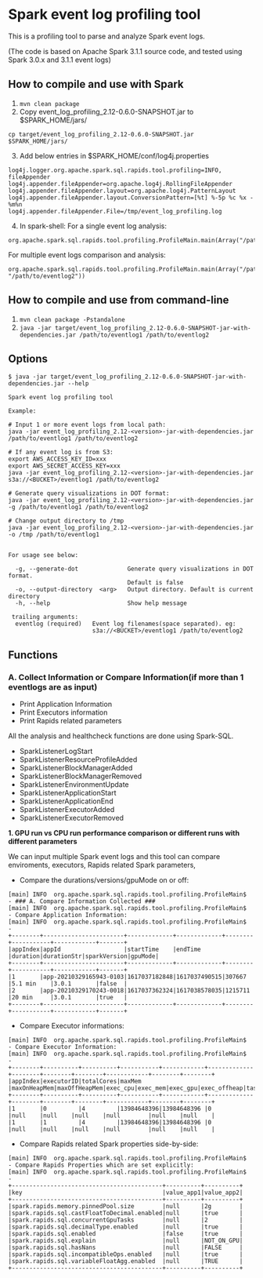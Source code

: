 # Spark event log profiling tool

This is a profiling tool to parse and analyze Spark event logs. 

(The code is based on Apache Spark 3.1.1 source code, and tested using Spark 3.0.x and 3.1.1 event logs)

## How to compile and use with Spark
1. `mvn clean package`
2. Copy event_log_profiling_2.12-0.6.0-SNAPSHOT.jar to $SPARK_HOME/jars/

`cp target/event_log_profiling_2.12-0.6.0-SNAPSHOT.jar $SPARK_HOME/jars/`

3. Add below entries in $SPARK_HOME/conf/log4j.properties
```
log4j.logger.org.apache.spark.sql.rapids.tool.profiling=INFO, fileAppender
log4j.appender.fileAppender=org.apache.log4j.RollingFileAppender
log4j.appender.fileAppender.layout=org.apache.log4j.PatternLayout
log4j.appender.fileAppender.layout.ConversionPattern=[%t] %-5p %c %x - %m%n
log4j.appender.fileAppender.File=/tmp/event_log_profiling.log
```

4.  In spark-shell:
For a single event log analysis:
```
org.apache.spark.sql.rapids.tool.profiling.ProfileMain.main(Array("/path/to/eventlog1"))
```

For multiple event logs comparison and analysis:
```
org.apache.spark.sql.rapids.tool.profiling.ProfileMain.main(Array("/path/to/eventlog1", "/path/to/eventlog2"))
```

## How to compile and use from command-line
1. `mvn clean package -Pstandalone`
2. `java -jar target/event_log_profiling_2.12-0.6.0-SNAPSHOT-jar-with-dependencies.jar /path/to/eventlog1 /path/to/eventlog2`

## Options
```
$ java -jar target/event_log_profiling_2.12-0.6.0-SNAPSHOT-jar-with-dependencies.jar --help

Spark event log profiling tool

Example:

# Input 1 or more event logs from local path:
java -jar event_log_profiling_2.12-<version>-jar-with-dependencies.jar /path/to/eventlog1 /path/to/eventlog2

# If any event log is from S3:
export AWS_ACCESS_KEY_ID=xxx
export AWS_SECRET_ACCESS_KEY=xxx
java -jar event_log_profiling_2.12-<version>-jar-with-dependencies.jar s3a://<BUCKET>/eventlog1 /path/to/eventlog2

# Generate query visualizations in DOT format:
java -jar event_log_profiling_2.12-<version>-jar-with-dependencies.jar -g /path/to/eventlog1 /path/to/eventlog2

# Change output directory to /tmp
java -jar event_log_profiling_2.12-<version>-jar-with-dependencies.jar -o /tmp /path/to/eventlog1


For usage see below:

  -g, --generate-dot              Generate query visualizations in DOT format.
                                  Default is false
  -o, --output-directory  <arg>   Output directory. Default is current directory
  -h, --help                      Show help message

 trailing arguments:
  eventlog (required)   Event log filenames(space separated). eg:
                        s3a://<BUCKET>/eventlog1 /path/to/eventlog2
```

## Functions
### A. Collect Information or Compare Information(if more than 1 eventlogs are as input)
- Print Application Information
- Print Executors information
- Print Rapids related parameters

All the analysis and healthcheck functions are done using Spark-SQL.

- SparkListenerLogStart
- SparkListenerResourceProfileAdded
- SparkListenerBlockManagerAdded
- SparkListenerBlockManagerRemoved
- SparkListenerEnvironmentUpdate
- SparkListenerApplicationStart
- SparkListenerApplicationEnd
- SparkListenerExecutorAdded
- SparkListenerExecutorRemoved

**1. GPU run vs CPU run performance comparison or different runs with different parameters**

We can input multiple Spark event logs and this tool can compare enviroments, executors, Rapids related Spark parameters,

- Compare the durations/versions/gpuMode on or off:
```
[main] INFO  org.apache.spark.sql.rapids.tool.profiling.ProfileMain$  - ### A. Compare Information Collected ###
[main] INFO  org.apache.spark.sql.rapids.tool.profiling.ProfileMain$  - Compare Application Information:
[main] INFO  org.apache.spark.sql.rapids.tool.profiling.ProfileMain$  -
+--------+-----------------------+-------------+-------------+--------+-----------+------------+-------+
|appIndex|appId                  |startTime    |endTime      |duration|durationStr|sparkVersion|gpuMode|
+--------+-----------------------+-------------+-------------+--------+-----------+------------+-------+
|1       |app-20210329165943-0103|1617037182848|1617037490515|307667  |5.1 min    |3.0.1       |false  |
|2       |app-20210329170243-0018|1617037362324|1617038578035|1215711 |20 min     |3.0.1       |true   |
+--------+-----------------------+-------------+-------------+--------+-----------+------------+-------+
```


- Compare Executor informations:
```
[main] INFO  org.apache.spark.sql.rapids.tool.profiling.ProfileMain$  - Compare Executor Information:
[main] INFO  org.apache.spark.sql.rapids.tool.profiling.ProfileMain$  -
+--------+----------+----------+-----------+------------+-------------+--------+--------+--------+------------+--------+--------+
|appIndex|executorID|totalCores|maxMem     |maxOnHeapMem|maxOffHeapMem|exec_cpu|exec_mem|exec_gpu|exec_offheap|task_cpu|task_gpu|
+--------+----------+----------+-----------+------------+-------------+--------+--------+--------+------------+--------+--------+
|1       |0         |4         |13984648396|13984648396 |0            |null    |null    |null    |null        |null    |null    |
|1       |1         |4         |13984648396|13984648396 |0            |null    |null    |null    |null        |null    |null    |
```


- Compare Rapids related Spark properties side-by-side:
```
[main] INFO  org.apache.spark.sql.rapids.tool.profiling.ProfileMain$  - Compare Rapids Properties which are set explicitly:
[main] INFO  org.apache.spark.sql.rapids.tool.profiling.ProfileMain$  -
+-------------------------------------------+----------+----------+
|key                                        |value_app1|value_app2|
+-------------------------------------------+----------+----------+
|spark.rapids.memory.pinnedPool.size        |null      |2g        |
|spark.rapids.sql.castFloatToDecimal.enabled|null      |true      |
|spark.rapids.sql.concurrentGpuTasks        |null      |2         |
|spark.rapids.sql.decimalType.enabled       |null      |true      |
|spark.rapids.sql.enabled                   |false     |true      |
|spark.rapids.sql.explain                   |null      |NOT_ON_GPU|
|spark.rapids.sql.hasNans                   |null      |FALSE     |
|spark.rapids.sql.incompatibleOps.enabled   |null      |true      |
|spark.rapids.sql.variableFloatAgg.enabled  |null      |TRUE      |
+-------------------------------------------+----------+----------+
```


